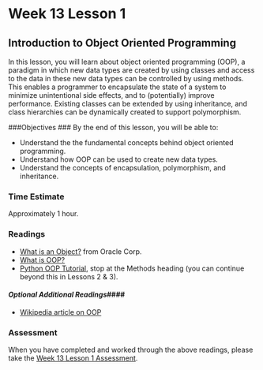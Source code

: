 # Week 13 Lesson 1 #
## Introduction to Object Oriented Programming ##

In this lesson, you will learn about object oriented programming (OOP),
a paradigm in which new data types are created by using classes and
access to the data in these new data types can be controlled by using
methods. This enables a programmer to encapsulate the state of a system
to minimize unintentional side effects, and to (potentially) improve
performance. Existing classes can be extended by using inheritance, and
class hierarchies can be dynamically created to support polymorphism.

###Objectives ###
By the end of this lesson, you will be able to:

- Understand the the fundamental concepts behind object oriented programming.
- Understand how OOP can be used to create new data types.
- Understand the concepts of encapsulation, polymorphism, and inheritance.

### Time Estimate ###

Approximately 1 hour.

### Readings ####

- [What is an Object?](http://docs.oracle.com/javase/tutorial/java/concepts/object.html) from Oracle Corp.
- [What is OOP?](http://java.about.com/od/objectorientedprogramming/a/introobjects.htm)
- [Python OOP
Tutorial](http://www.python-course.eu/python3_object_oriented_programming.php), stop at the Methods heading
(you can continue beyond this in Lessons 2 & 3).

#### *Optional Additional Readings*####

- [Wikipedia article on OOP](https://en.wikipedia.org/wiki/Object-oriented_programming)

### Assessment ###

When you have completed and worked through the above readings, please take the [Week 13 Lesson 1 Assessment](https://learn.illinois.edu/mod/quiz/view.php?id=1095623).

